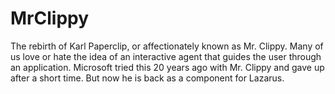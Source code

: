 # MrClippy
The rebirth of Karl Paperclip, or affectionately known as Mr. Clippy.
Many of us love or hate the idea of an interactive agent that guides the user through an application. 
Microsoft tried this 20 years ago with Mr. Clippy and gave up after a short time. 
But now he is back as a component for Lazarus.
